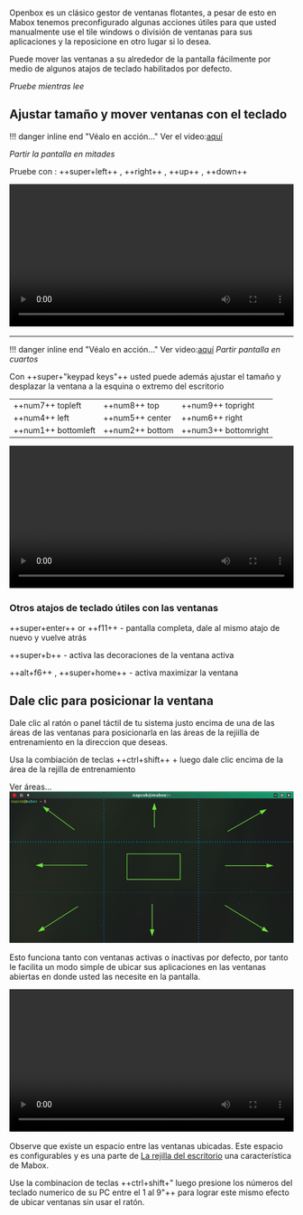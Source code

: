 <div class="gal1">
    <a href="../../img/tiling.jpg" title="Windows tiling"><img src="../../img/tiling.jpg" alt="" /></a>
</div>

Openbox es un clásico gestor de ventanas flotantes, a pesar de esto en Mabox tenemos preconfigurado algunas acciones útiles para que usted manualmente use el tile windows  o división de ventanas para sus aplicaciones y la reposicione en otro lugar si lo desea.

Puede mover las ventanas a su alrededor de la pantalla fácilmente por medio de algunos atajos de teclado habilitados por defecto.

_Pruebe mientras lee_

## Ajustar tamaño y mover ventanas con el teclado
!!! danger inline end "Véalo en acción..."
    Ver el video:<a class="videolink" href="../../img/tiling_super_arrows.mp4">aquí</a>

_Partir la pantalla en mitades_

Pruebe con : ++super+left++ , ++right++ , ++up++ , ++down++

<video controls width="100%" src="../../img/tiling_super_arrows.mp4" type="video/mp4">
</video>

---
!!! danger inline end "Véalo en acción..."
    Ver video:<a class="videolink" href="../../img/tiling_numpad.mp4">aquí</a>
_Partir pantalla en cuartos_

Con ++super+"keypad keys"++ usted puede además ajustar el tamaño y desplazar la ventana a la esquina o extremo del escritorio


||||
|-|-|-|
|++num7++ topleft | ++num8++ top | ++num9++ topright|
|++num4++ left | ++num5++ center | ++num6++ right|
|++num1++ bottomleft | ++num2++ bottom | ++num3++ bottomright|


<video controls width="100%" src="../../img/tiling_numpad.mp4" type="video/mp4">
</video>

### Otros atajos de teclado útiles con las ventanas

++super+enter++ or ++f11++ - pantalla completa, dale al mismo atajo de nuevo y vuelve atrás

++super+b++ - activa las decoraciones de la ventana activa

++alt+f6++ , ++super+home++ - activa maximizar la ventana



## Dale clic para posicionar la ventana
Dale clic al ratón o panel táctil de tu sistema justo encima de una de las áreas de las ventanas para posicionarla en las áreas de la rejiilla de entrenamiento en la direccion que deseas.

Usa la combiación de teclas ++ctrl+shift++ +  luego dale clic encima de la área de la rejilla de entrenamiento

Ver áreas...
![Clic para ubicar](../img/clicksnap.png)


Esto  funciona tanto con ventanas activas o inactivas por defecto, por tanto le facilita un modo simple de ubicar sus aplicaciones en  las ventanas abiertas en donde usted las necesite en la pantalla.


<video controls width="100%" src="../../img/tiling.webm" type="video/mp4">
</video>

Observe que existe un espacio entre las ventanas ubicadas. Este espacio es configurables y es una parte de  [La rejilla del escritorio](../../extras/desktopgrid) una característica de Mabox.

Use la combinacion de teclas ++ctrl+shift+" luego presione los números del teclado numerico de su PC entre el 1 al 9"++ para lograr este mismo efecto de ubicar ventanas sin usar el ratón.
